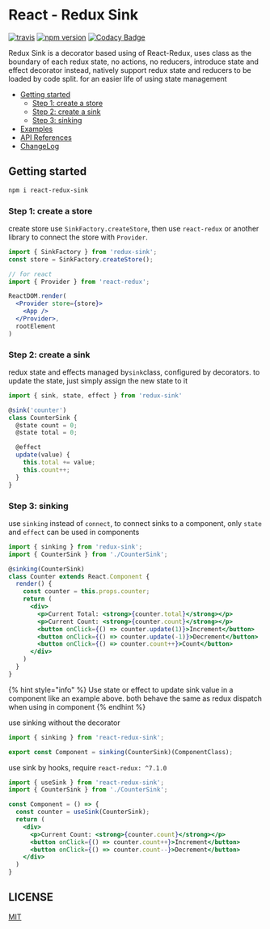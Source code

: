# React - Redux Sink

[![travis](https://travis-ci.org/JiarongGu/react-redux-sink.svg?branch=master)](https://travis-ci.org/JiarongGu/react-redux-sink) [![npm version](https://badge.fury.io/js/react-redux-sink.svg)](https://badge.fury.io/js/react-redux-sink) [![Codacy Badge](https://api.codacy.com/project/badge/Grade/ee58187b2e794033aeb4296f128fd3ee)](https://app.codacy.com/app/JiarongGu/redux-sink?utm_source=github.com&utm_medium=referral&utm_content=JiarongGu/redux-sink&utm_campaign=Badge_Grade_Dashboard)

Redux Sink is a decorator based using of React-Redux, uses class as the boundary of each redux state, no actions, no reducers, introduce state and effect decorator instead, natively support redux state and reducers to be loaded by code split. for an easier life of using state management

* [Getting started](./#getting-started)
  * [Step 1: create a store](./#step-1-create-store)
  * [Step 2: create a sink](./#step-2-create-sink)
  * [Step 3: sinking](./#step-3-sinking)
* [Examples](examples/)
* [API References](api-refernces/)
* [ChangeLog](changelog.md)

## Getting started

```bash
npm i react-redux-sink
```

### Step 1: create a store

create store use `SinkFactory.createStore`, then use `react-redux` or another library to connect the store with `Provider`.

```jsx
import { SinkFactory } from 'redux-sink';
const store = SinkFactory.createStore();

// for react
import { Provider } from 'react-redux';

ReactDOM.render(
  <Provider store={store}>
    <App />
  </Provider>,
  rootElement
)
```

### Step 2: create a sink

redux state and effects managed by`sink`class, configured by decorators. to update the state, just simply assign the new state to it

```javascript
import { sink, state, effect } from 'redux-sink'

@sink('counter')
class CounterSink {
  @state count = 0;
  @state total = 0;

  @effect
  update(value) {
    this.total += value;
    this.count++;
  }
}
```

### Step 3: sinking

use `sinking` instead of `connect`, to connect sinks to a component, only `state` and `effect` can be used in components

```jsx
import { sinking } from 'redux-sink';
import { CounterSink } from './CounterSink';

@sinking(CounterSink)
class Counter extends React.Component {
  render() {
    const counter = this.props.counter;
    return (
      <div>
        <p>Current Total: <strong>{counter.total}</strong></p>
        <p>Current Count: <strong>{counter.count}</strong></p>
        <button onClick={() => counter.update(1)}>Increment</button>
        <button onClick={() => counter.update(-1)}>Decrement</button>
        <button onClick={() => counter.count++}>Count</button>
      </div>
    )
  }
}
```

{% hint style="info" %}
Use state or effect to update sink value in a component like an example above. both behave the same as redux dispatch when using in component
{% endhint %}

use sinking without the decorator

```jsx
import { sinking } from 'react-redux-sink';

export const Component = sinking(CounterSink)(ComponentClass);
```

use sink by hooks, require `react-redux: ^7.1.0`

```jsx
import { useSink } from 'react-redux-sink';
import { CounterSink } from './CounterSink';

const Component = () => {
  const counter = useSink(CounterSink);
  return (
    <div>
      <p>Current Count: <strong>{counter.count}</strong></p>
      <button onClick={() => counter.count++}>Increment</button>
      <button onClick={() => counter.count--}>Decrement</button>
    </div>
  )
}
```

## LICENSE

[MIT](https://github.com/JiarongGu/react-redux-sink/blob/master/LICENSE)

